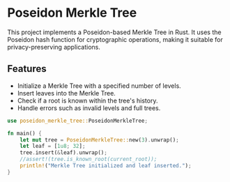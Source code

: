 # Poseidon Merkle Tree

This project implements a Poseidon-based Merkle Tree in Rust. It uses the Poseidon hash function for cryptographic operations, making it suitable for privacy-preserving applications.

## Features

- Initialize a Merkle Tree with a specified number of levels.
- Insert leaves into the Merkle Tree.
- Check if a root is known within the tree's history.
- Handle errors such as invalid levels and full trees.

```rust
use poseidon_merkle_tree::PoseidonMerkleTree;

fn main() {
    let mut tree = PoseidonMerkleTree::new(3).unwrap();
    let leaf = [1u8; 32];
    tree.insert(&leaf).unwrap();
    //assert!(tree.is_known_root(current_root));
    println!("Merkle Tree initialized and leaf inserted.");
}
```